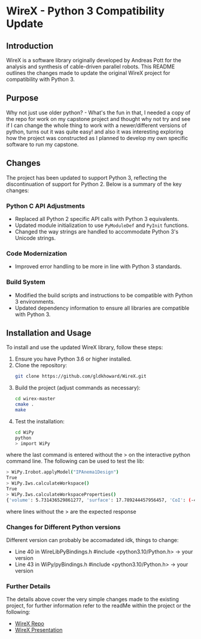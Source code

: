 # WireX - Python 3 Compatibility Update

## Introduction
WireX is a software library originally developed by Andreas Pott for the analysis and synthesis of cable-driven parallel robots. This README outlines the changes made to update the original WireX project for compatibility with Python 3. 

## Purpose
Why not just use older python? - What's the fun in that, I needed a copy of the repo for work on my capstone project and thought why not try and see if I can change the whole thing to work with a newer/different versions of python, turns out it was quite easy! and also it was interesting exploring how the project was constructed as I planned to develop my own specific software to run my capstone.

## Changes
The project has been updated to support Python 3, reflecting the discontinuation of support for Python 2. Below is a summary of the key changes:

### Python C API Adjustments
- Replaced all Python 2 specific API calls with Python 3 equivalents.
- Updated module initialization to use `PyModuleDef` and `PyInit` functions.
- Changed the way strings are handled to accommodate Python 3's Unicode strings.

### Code Modernization
- Improved error handling to be more in line with Python 3 standards.

### Build System
- Modified the build scripts and instructions to be compatible with Python 3 environments.
- Updated dependency information to ensure all libraries are compatible with Python 3.

## Installation and Usage
To install and use the updated WireX library, follow these steps:

1. Ensure you have Python 3.6 or higher installed.
2. Clone the repository:
   ```bash
   git clone https://github.com/gldkhoward/WireX.git
   ```
3. Build the project (adjust commands as necessary):
   ```bash
   cd wirex-master
   cmake .
   make
   ```
4. Test the installation:
   ```bash
   cd WiPy
   python
   > import WiPy
   ```
where the last command is entered without the > on the interactive python command line. The following can be used to test the lib: 
```bash
> WiPy.Irobot.applyModel("IPAnema1Design")
True
> WiPy.Iws.calculateWorkspace()
True
> WiPy.Iws.calculateWorkspaceProperties()
{'volume': 5.731436529861277, 'surface': 17.789244457956457, 'CoI': (-4.2978881874605485e-17, -9.988050013112543e-18, 1.0000000000000002)}
```
where lines without the > are the expected response

### Changes for Different Python versions

Different version can probably be accomadated idk, things to change:
- Line 40 in WireLibPyBindings.h #include <python3.10/Python.h> -> your version
- Line 43 in WiPy/pyBindings.h #include <python3.10/Python.h> -> your version


### Further Details
The details above cover the very simple changes made to the existing project, for further information refer to the readMe within the project or the following:
- [WireX Repo](https://gitlab.cc-asp.fraunhofer.de/wek/wirex "Original WireX Repo")
- [WireX Presentation](https://www.researchgate.net/publication/334164626_WireX_-_An_Open_Source_Initiative_Scientific_Software_for_Analysis_and_Design_of_Cable-driven_Parallel_Robots "Some additional information on the WireX software")
